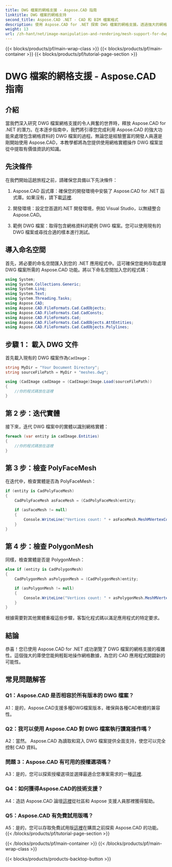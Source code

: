 ```yaml
---
title: DWG 檔案的網格支援 - Aspose.CAD 指南
linktitle: DWG 檔案的網格支持
second_title: Aspose.CAD .NET - CAD 和 BIM 檔案格式
description: 使用 Aspose.CAD for .NET 探索 DWG 檔案的網格支援。透過強大的網格操作功能增強您的 CAD 應用程式。
weight: 13
url: /zh-hant/net/image-manipulation-and-rendering/mesh-support-for-dwg/
---
```


{{< blocks/products/pf/main-wrap-class >}}
{{< blocks/products/pf/main-container >}}
{{< blocks/products/pf/tutorial-page-section >}}

# DWG 檔案的網格支援 - Aspose.CAD 指南

## 介紹

當我們深入研究 DWG 檔案網格支援的令人興奮的世界時，釋放 Aspose.CAD for .NET 的潛力。在本逐步指南中，我們將引導您完成利用 Aspose.CAD 的強大功能來處理包含網格資料的 DWG 檔案的過程。無論您是經驗豐富的開發人員還是剛開始使用 Aspose.CAD，本教學都將為您提供使用網格實體操作 DWG 檔案並從中提取有價值資訊的知識。

## 先決條件

在我們開始這趟旅程之前，請確保您具備以下先決條件：

1.  Aspose.CAD 函式庫：確保您的開發環境中安裝了 Aspose.CAD for .NET 函式庫。如果沒有，請下載[這裡](https://releases.aspose.com/cad/net/).

2. 開發環境：設定您首選的.NET 開發環境，例如 Visual Studio，以無縫整合 Aspose.CAD。

3. 範例 DWG 檔案：取得包含網格資料的範例 DWG 檔案。您可以使用現有的 DWG 檔案或尋找合適的樣本進行測試。

## 導入命名空間

首先，將必要的命名空間匯入到您的 .NET 應用程式中。這可確保您能夠存取處理 DWG 檔案所需的 Aspose.CAD 功能。將以下命名空間加入您的程式碼：

```csharp
using System;
using System.Collections.Generic;
using System.Linq;
using System.Text;
using System.Threading.Tasks;
using Aspose.CAD;
using Aspose.CAD.FileFormats.Cad.CadObjects;
using Aspose.CAD.FileFormats.Cad.CadConsts;
using Aspose.CAD.FileFormats.Cad;
using Aspose.CAD.FileFormats.Cad.CadObjects.AttEntities;
using Aspose.CAD.FileFormats.Cad.CadObjects.Polylines;
```

## 步驟 1： 載入 DWG 文件

首先載入現有的 DWG 檔案作為`CadImage`：

```csharp
string MyDir = "Your Document Directory";
string sourceFilePath = MyDir + "meshes.dwg";

using (CadImage cadImage = (CadImage)Image.Load(sourceFilePath))
{
    //你的程式碼放在這裡
}
```

## 第 2 步：迭代實體

接下來，迭代 DWG 檔案中的實體以識別網格實體：

```csharp
foreach (var entity in cadImage.Entities)
{
    //你的程式碼放在這裡
}
```

## 第 3 步：檢查 PolyFaceMesh

在迭代中，檢查實體是否為 PolyFaceMesh：

```csharp
if (entity is CadPolyFaceMesh)
{
    CadPolyFaceMesh asFaceMesh = (CadPolyFaceMesh)entity;

    if (asFaceMesh != null)
    {
        Console.WriteLine("Vertices count: " + asFaceMesh.MeshMVertexCount);
    }
}
```

## 第 4 步：檢查 PolygonMesh

同樣，檢查實體是否是 PolygonMesh：

```csharp
else if (entity is CadPolygonMesh)
{
    CadPolygonMesh asPolygonMesh = (CadPolygonMesh)entity;

    if (asPolygonMesh != null)
    {
        Console.WriteLine("Vertices count: " + asPolygonMesh.MeshMVertexCount);
    }
}
```

根據需要對其他實體重複這些步驟，客製化程式碼以滿足應用程式的特定要求。

## 結論

恭喜！您已使用 Aspose.CAD for .NET 成功瀏覽了 DWG 檔案的網格支援的複雜性。這個強大的庫使您能夠輕鬆地操作網格數據，為您的 CAD 應用程式開闢新的可能性。

## 常見問題解答

### Q1：Aspose.CAD 是否相容於所有版本的 DWG 檔案？

A1：是的，Aspose.CAD支援多種DWG檔案版本，確保與各種CAD軟體的兼容性。

### Q2：我可以使用 Aspose.CAD 對 DWG 檔案執行讀寫操作嗎？

A2：當然。 Aspose.CAD 為讀取和寫入 DWG 檔案提供全面支持，使您可以完全控制 CAD 資料。

### 問題 3：Aspose.CAD 有可用的授權選項嗎？

 A3：是的，您可以探索授權選項並選擇最適合您專案需求的一種[這裡](https://purchase.aspose.com/buy).

### Q4：如何獲得Aspose.CAD的技術支援？

 A4：造訪 Aspose.CAD 論壇[這裡](https://forum.aspose.com/c/cad/19)從社區和 Aspose 支援人員那裡獲得幫助。

### Q5：Aspose.CAD 有免費試用版嗎？

 A5：是的，您可以存取免費試用版[這裡](https://releases.aspose.com/)在購買之前探索 Aspose.CAD 的功能。
{{< /blocks/products/pf/tutorial-page-section >}}

{{< /blocks/products/pf/main-container >}}
{{< /blocks/products/pf/main-wrap-class >}}

{{< blocks/products/products-backtop-button >}}
